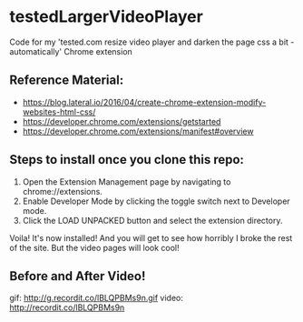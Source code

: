 # testedLargerVideoPlayer
Code for my 'tested.com resize video player and darken the page css a bit - automatically' Chrome extension

## Reference Material:
- https://blog.lateral.io/2016/04/create-chrome-extension-modify-websites-html-css/
- https://developer.chrome.com/extensions/getstarted
- https://developer.chrome.com/extensions/manifest#overview


## Steps to install once you clone this repo:
1) Open the Extension Management page by navigating to chrome://extensions.
2) Enable Developer Mode by clicking the toggle switch next to Developer mode.
3) Click the LOAD UNPACKED button and select the extension directory.

Voila! It's now installed! And you will get to see how horribly I broke the rest of the site. But the video pages will look cool!

## Before and After Video!

gif: http://g.recordit.co/lBLQPBMs9n.gif
video: http://recordit.co/lBLQPBMs9n